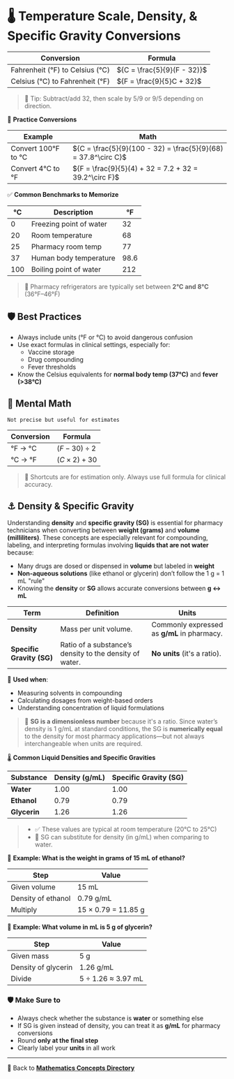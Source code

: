 # 🌡️ Temperature Scale, Density, & Specific Gravity Conversions

<!-- 
## Reference

Pharmacy Calculations, 6e; Morton Publishing | Chapter 10
-->

| Conversion | Formula |
|------------|---------|
| Fahrenheit (°F) to Celsius (°C) | ${C = \frac{5}{9}(F - 32)}$ |
| Celsius (°C) to Fahrenheit (°F) | ${F = \frac{9}{5}C + 32}$ |

> 📍 Tip: Subtract/add 32, then scale by 5/9 or 9/5 depending on direction.

🔁 **Practice Conversions**

| Example | Math |
|---------|------|
| Convert 100°F to °C | ${C = \frac{5}{9}(100 - 32) = \frac{5}{9}(68) = 37.8^\circ C}$ |
| Convert 4°C to °F | ${F = \frac{9}{5}(4) + 32 = 7.2 + 32 = 39.2^\circ F}$ |

✅ **Common Benchmarks to Memorize**

| °C | Description              | °F   |
|----|--------------------------|------|
| 0  | Freezing point of water  | 32   |
| 20 | Room temperature         | 68   |
| 25 | Pharmacy room temp       | 77   |
| 37 | Human body temperature   | 98.6 |
| 100| Boiling point of water   | 212  |

> 📍 Pharmacy refrigerators are typically set between **2°C and 8°C** (36°F–46°F)

## 🛡️ Best Practices

- Always include units (°F or °C) to avoid dangerous confusion
- Use exact formulas in clinical settings, especially for:
  - Vaccine storage
  - Drug compounding
  - Fever thresholds
- Know the Celsius equivalents for **normal body temp (37°C)** and **fever (>38°C)**

## 🧠 Mental Math

`Not precise but useful for estimates`

| Conversion | Formula |
|------------|---------|
| °F → °C | ${(F - 30) \div 2}$ |
| °C → °F | ${(C \times 2) + 30}$ |

> 🚨 Shortcuts are for estimation only. Always use full formula for clinical accuracy.

## ⚓ Density & Specific Gravity

Understanding **density** and **specific gravity (SG)** is essential for pharmacy technicians when converting between **weight (grams)** and **volume (milliliters)**. These concepts are especially relevant for compounding, labeling, and interpreting formulas involving **liquids that are not water** because:

- Many drugs are dosed or dispensed in **volume** but labeled in **weight**
- **Non-aqueous solutions** (like ethanol or glycerin) don’t follow the 1 g = 1 mL "rule"
- Knowing the **density** or **SG** allows accurate conversions between **g ↔ mL**

| Term | Definition | Units |
|------|------------|-------|
| **Density** | Mass per unit volume. | Commonly expressed as **g/mL** in pharmacy. |
| **Specific Gravity (SG)** | Ratio of a substance’s density to the density of water. | **No units** (it's a ratio). |

📍 **Used when**:

- Measuring solvents in compounding
- Calculating dosages from weight-based orders
- Understanding concentration of liquid formulations

> 🚨 **SG is a dimensionless number** because it's a ratio. Since water’s density is 1 g/mL at standard conditions, the SG is **numerically equal** to the density for most pharmacy applications—but not always interchangeable when units are required.

🌡️ **Common Liquid Densities and Specific Gravities**

| Substance | Density (g/mL) | Specific Gravity (SG) |
|-----------|----------------|------------------------|
| **Water** | 1.00           | 1.00                   |
| **Ethanol** | 0.79         | 0.79                   |
| **Glycerin** | 1.26        | 1.26                   |

>- ✅ These values are typical at room temperature (20°C to 25°C)
>- 🔁 SG can substitute for density (in g/mL) when comparing to water.

🧪 **Example: What is the weight in grams of 15 mL of ethanol?**

| Step | Value |
|------|-------|
| Given volume | 15 mL |
| Density of ethanol | 0.79 g/mL |
| Multiply | 15 × 0.79 = 11.85 g |

🧪 **Example: What volume in mL is 5 g of glycerin?**

| Step | Value |
|------|-------|
| Given mass | 5 g |
| Density of glycerin | 1.26 g/mL |
| Divide | 5 ÷ 1.26 ≈ 3.97 mL |

### 🛡️ Make Sure to

- Always check whether the substance is **water** or something else
- If SG is given instead of density, you can treat it as **g/mL** for pharmacy conversions
- Round **only at the final step**
- Clearly label your **units** in all work

---

🔗 Back to [**Mathematics Concepts Directory**](./readme.md)
